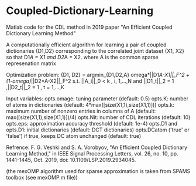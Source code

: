 # Coupled-Dictionary-Learning
Matlab code for the CDL method in 2019 paper "An Efficient Coupled Dictionary Learning Method"

 A computationally efficient algorithm for learning a pair of coupled dictionaries {D1,D2} corresponding to the correlated joint dataset
 {X1, X2} so that D1*A = X1 and D2*A = X2. where A is the common sparse represenation matrix

 Optimization problem:
  {D1, D2} = argmin_{D1,D2,A}   omega*||D1*A-X1||_F^2  +  (1-omega)*||D2*A-X2||_F^2
               s.t. ||A_i||_0 < k , i, 1,...,N and
                   ||D1_t||_2 = 1 ,||D2_t||_2 = 1 , t = 1,...,K

 Input variables:
   opts.omage: tuning parameter (default: 0.5)
   opts.K:    number of atoms in dictionaries (default: 4*max([size(X1,1),size(X1,1)])) 
   opts.k:    maximum number of nonzero entries in columns of A  (default: max([size(X1,1),size(X1,1)])/4)
   opts.Nit:  number of CDL iterations (default: 10) 
   opts.eps:  approximation accuracy threshold (default: 1e-4)
   opts.D1 and opts.D1:  initial dictionaries (default: DCT dictionaries)
   opts.DCatom  ('true' or 'false') if true, keeps DC atom unchanged (default: true)

 Refrence:
   F. G. Veshki and S. A. Vorobyov, "An Efficient Coupled Dictionary Learning Method," in IEEE Signal Processing Letters, vol. 26, no. 10,
   pp. 1441-1445, Oct. 2019, doi: 10.1109/LSP.2019.2934045.

 (the mexOMP algorithm used for sparse approximation is taken from SPAMS toolbox (see mexOMP.m file))
